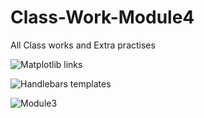 # Class-Work-Module4

All Class works and Extra practises


![Matplotlib links]([https://matplotlib.org/](http://https://matplotlib.org/))


![Handlebars templates]([http://handlebarsjs.com/](http://handlebarsjs.com/))

![Module3]([https://github.com/saranyadurairaju/Module3-Final-Assignment-Analysis/tree/main/analysis/](https://github.com/saranyadurairaju/Module3-Final-Assignment-Analysis/tree/main/analysis/))
